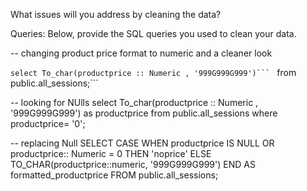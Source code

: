 What issues will you address by cleaning the data?





Queries:
Below, provide the SQL queries you used to clean your data.

--  changing product price format to numeric and a cleaner look 

````select To_char(productprice :: Numeric , '999G999G999')```
```` from public.all_sessions;```

-- looking for NUlls
select To_char(productprice :: Numeric , '999G999G999') as productprice
from public.all_sessions
     where productprice= '0';
	 	 
-- replacing Null 
SELECT 
  CASE 
    WHEN productprice IS NULL OR productprice:: Numeric = 0 THEN 'noprice'
    ELSE TO_CHAR(productprice::numeric, '999G999G999')
  END AS formatted_productprice
FROM 
  public.all_sessions;
